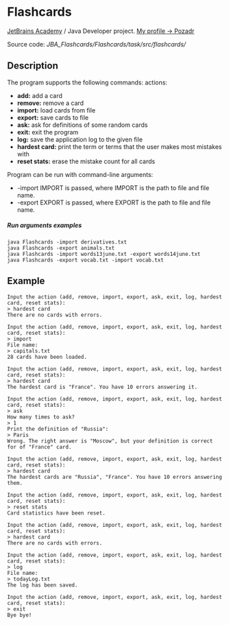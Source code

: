 # Flashcards

[JetBrains Academy](https://hyperskill.org) / Java Developer project.
[My profile -> Pozadr](https://hyperskill.org/profile/17362185 "Pozadr")

Source code: *JBA_Flashcards/Flashcards/task/src/flashcards/*

## Description
The program supports the following commands: actions:

* **add:** add a card
* **remove:** remove a card 
* **import:** load cards from file
* **export:** save cards to file
* **ask:** ask for definitions of some random cards
* **exit:** exit the program
* **log:** save the application log to the given file
* **hardest card:** print the term or terms that the user makes most mistakes with
* **reset stats:** erase the mistake count for all cards

Program can be run with command-line arguments:
* -import IMPORT is passed, where IMPORT is the path to file and file name.
* -export EXPORT is passed, where EXPORT is the path to file and file name.

##### Run arguments examples

    java Flashcards -import derivatives.txt
    java Flashcards -export animals.txt
    java Flashcards -import words13june.txt -export words14june.txt
    java Flashcards -export vocab.txt -import vocab.txt 

## Example

    Input the action (add, remove, import, export, ask, exit, log, hardest card, reset stats):
    > hardest card
    There are no cards with errors.
    
    Input the action (add, remove, import, export, ask, exit, log, hardest card, reset stats):
    > import
    File name:
    > capitals.txt
    28 cards have been loaded.
    
    Input the action (add, remove, import, export, ask, exit, log, hardest card, reset stats):
    > hardest card
    The hardest card is "France". You have 10 errors answering it.
    
    Input the action (add, remove, import, export, ask, exit, log, hardest card, reset stats):
    > ask
    How many times to ask?
    > 1
    Print the definition of "Russia":
    > Paris
    Wrong. The right answer is "Moscow", but your definition is correct for of "France" card.
    
    Input the action (add, remove, import, export, ask, exit, log, hardest card, reset stats):
    > hardest card
    The hardest cards are "Russia", "France". You have 10 errors answering them.
    
    Input the action (add, remove, import, export, ask, exit, log, hardest card, reset stats):
    > reset stats
    Card statistics have been reset.
    
    Input the action (add, remove, import, export, ask, exit, log, hardest card, reset stats):
    > hardest card
    There are no cards with errors.
    
    Input the action (add, remove, import, export, ask, exit, log, hardest card, reset stats):
    > log
    File name:
    > todayLog.txt
    The log has been saved.
    
    Input the action (add, remove, import, export, ask, exit, log, hardest card, reset stats):
    > exit
    Bye bye!

